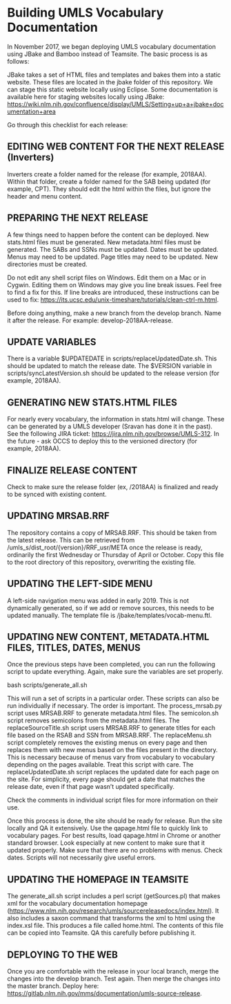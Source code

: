 # Building UMLS Vocabulary Documentation

In November 2017, we began deploying UMLS vocabulary documentation using JBake and Bamboo instead of Teamsite. The basic process is as follows:

JBake takes a set of HTML files and templates and bakes them into a static website. These files are located in the jbake folder of this repository. We can stage this static website locally using Eclipse. Some documentation is available here for staging websites locally using JBake: https://wiki.nlm.nih.gov/confluence/display/UMLS/Setting+up+a+jbake+documentation+area

Go through this checklist for each release:

## EDITING WEB CONTENT FOR THE NEXT RELEASE (Inverters)

Inverters create a folder named for the release (for example, 2018AA). Within that folder, create a folder named for the SAB being updated (for example, CPT). They should edit the html within the files, but ignore the header and menu content.

## PREPARING THE NEXT RELEASE

A few things need to happen before the content can be deployed. New stats.html files must be generated. New metadata.html files must be generated. The SABs and SSNs must be updated. Dates must be updated. Menus may need to be updated. Page titles may need to be updated. New directories must be created. 

Do not edit any shell script files on Windows. Edit them on a Mac or in Cygwin. Editing them on Windows may give you line break issues. Feel free to find a fix for this. If line breaks are introduced, these instructions can be used to fix: https://its.ucsc.edu/unix-timeshare/tutorials/clean-ctrl-m.html.

Before doing anything, make a new branch from the develop branch. Name it after the release. For example: develop-2018AA-release.

## UPDATE VARIABLES

There is a variable $UPDATEDATE in scripts/replaceUpdatedDate.sh. This should be updated to match the release date. The $VERSION variable in scripts/syncLatestVersion.sh should be updated to the release version (for example, 2018AA). 

## GENERATING NEW STATS.HTML FILES

For nearly every vocabulary, the information in stats.html will change. These can be generated by a UMLS developer (Sravan has done it in the past). See the following JIRA ticket: https://jira.nlm.nih.gov/browse/UMLS-312. In the future - ask OCCS to deploy this to the versioned directory (for example, 2018AA). 

## FINALIZE RELEASE CONTENT

Check to make sure the release folder (ex, /2018AA) is finalized and ready to be synced with existing content. 

## UPDATING MRSAB.RRF

The repository contains a copy of MRSAB.RRF. This should be taken from the latest release. This can be retrieved from /umls_s/dist_root/{version}/RRF_usr/META once the release is ready, ordinarily the first Wednesday or Thursday of April or October. Copy this file to the root directory of this repository, overwriting the existing file.

## UPDATING THE LEFT-SIDE MENU

A left-side navigation menu was added in early 2019. This is not dynamically generated, so if we add or remove sources, this needs to be updated manually. The template file is /jbake/templates/vocab-menu.ftl. 

## UPDATING NEW CONTENT, METADATA.HTML FILES, TITLES, DATES, MENUS

Once the previous steps have been completed, you can run the following script to update everything. Again, make sure the variables are set properly. 

bash scripts/generate_all.sh

This will run a set of scripts in a particular order. These scripts can also be run individually if necessary. The order is important. The process_mrsab.py script uses MRSAB.RRF to generate metadata.html files. The semicolon.sh script removes semicolons from the metadata.html files. The replaceSourceTitle.sh script users MRSAB.RRF to generate titles for each file based on the RSAB and SSN from MRSAB.RRF. The replaceMenu.sh script completely removes the existing menus on every page and then replaces them with new menus based on the files present in the directory. This is necessary because of menus vary from vocabulary to vocabulary depending on the pages available. Treat this script with care. The replaceUpdatedDate.sh script replaces the updated date for each page on the site. For simplicity, every page should get a date that matches the release date, even if that page wasn’t updated specifically. 

Check the comments in individual script files for more information on their use. 

Once this process is done, the site should be ready for release. Run the site locally and QA it extensively. Use the qapage.html file to quickly link to vocabulary pages. For best results, load qapage.html in Chrome or another standard browser. Look especially at new content to make sure that it updated properly. Make sure that there are no problems with menus. Check dates. Scripts will not necessarily give useful errors. 

## UPDATING THE HOMEPAGE IN TEAMSITE

The generate_all.sh script includes a perl script (getSources.pl) that makes xml for the vocabulary documentation homepage (https://www.nlm.nih.gov/research/umls/sourcereleasedocs/index.html). It also includes a saxon command that transforms the xml to html using the index.xsl file. This produces a file called home.html. The contents of this file can be copied into Teamsite. QA this carefully before publishing it. 

## DEPLOYING TO THE WEB

Once you are comfortable with the release in your local branch, merge the changes into the develop branch. Test again. Then merge the changes into the master branch. Deploy here: https://gitlab.nlm.nih.gov/mms/documentation/umls-source-release. 